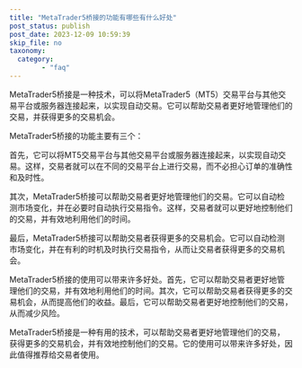 ```yaml
---
title: "MetaTrader5桥接的功能有哪些有什么好处"
post_status: publish
post_date: 2023-12-09 10:59:39
skip_file: no
taxonomy:
  category:
        - "faq"
---
```


MetaTrader5桥接是一种技术，可以将MetaTrader5（MT5）交易平台与其他交易平台或服务器连接起来，以实现自动交易。它可以帮助交易者更好地管理他们的交易，并获得更多的交易机会。

MetaTrader5桥接的功能主要有三个：

首先，它可以将MT5交易平台与其他交易平台或服务器连接起来，以实现自动交易。这样，交易者就可以在不同的交易平台上进行交易，而不必担心订单的准确性和及时性。

其次，MetaTrader5桥接可以帮助交易者更好地管理他们的交易。它可以自动检测市场变化，并在必要时自动执行交易指令。这样，交易者就可以更好地控制他们的交易，并有效地利用他们的时间。

最后，MetaTrader5桥接可以帮助交易者获得更多的交易机会。它可以自动检测市场变化，并在有利的时机及时执行交易指令，从而让交易者获得更多的交易机会。

MetaTrader5桥接的使用可以带来许多好处。首先，它可以帮助交易者更好地管理他们的交易，并有效地利用他们的时间。其次，它可以帮助交易者获得更多的交易机会，从而提高他们的收益。最后，它可以帮助交易者更好地控制他们的交易，从而减少风险。

MetaTrader5桥接是一种有用的技术，可以帮助交易者更好地管理他们的交易，获得更多的交易机会，并有效地控制他们的交易。它的使用可以带来许多好处，因此值得推荐给交易者使用。
